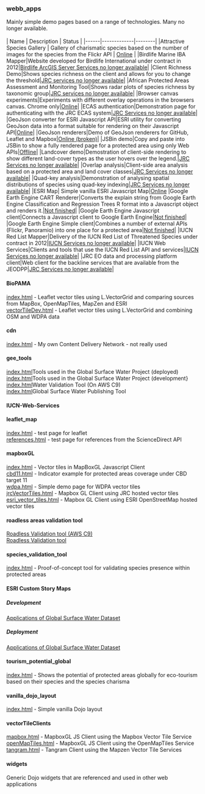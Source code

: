 ### webb_apps  
Mainly simple demo pages based on a range of technologies. Many no longer available. <br/><br/>
| Name | Description | Status |
|------|-------------|--------|
|Attractive Species Gallery | Gallery of charismatic species based on the number of images for the species from the Flickr API | <a href='http://andrewcottam.github.io/web_apps/attractive_species_gallery/index.html'>Online</a> |
|Birdlife  Marine IBA Mapper|Website developed for Birdlife International under contract in 2012|<a href='https://andrewcottam.github.io/web_apps/BirdlifeMarineIBAMapper/default.html'>Birdlife ArcGIS Server Services no longer available</a>|
|Client Richness Demo|Shows species richness on the client and allows for you to change the threshold|<a href='https://andrewcottam.github.io/web_apps/eSpecies_client_richness/index.html'>JRC services no longer available</a>|
|African Protected Areas Assessment and Monitoring Tool|Shows radar plots of species richness by taxonomic group|<a href='https://andrewcottam.github.io/web_apps/eSpecies-Client-Demo/apaat.html'>JRC services no longer available</a>|
|Browser canvas experiments|Experiments with different overlay operations in the browsers canvas. Chrome only|<a href='https://andrewcottam.github.io/web_apps/eSpecies-Client-Demo/canvasTest.html'>Online</a>|
|ECAS authentication|Demonstration page for authenticating with the JRC ECAS system|<a href='https://andrewcottam.github.io/web_apps/eSpecies-Client-Demo/ecasTest.html'>JRC Services no longer available</a>|
|GeoJson converter for ESRI Javascript API|ESRI utility for converting GeoJson data into a format suitable for rendering on their Javascript API|<a href='https://andrewcottam.github.io/web_apps/eSpecies-Client-Demo/geojsonEsri.html'>Online</a>|
|GeoJson renderers|Demo of GeoJson renderers for GitHub, Leaflet and Mapbox|<a href='https://andrewcottam.github.io/web_apps/eSpecies-Client-Demo/githubJsonClient.html'>Online (broken)</a>|
|JSBin demo|Copy and paste into JSBin to show a fully rendered page for a protected area using only Web APIs|<a href='https://andrewcottam.github.io/web_apps/eSpecies-Client-Demo/jsbindemo.html'>Offline</a>|
|Landcover demo|Demostration of client-side rendering to show different land-cover types as the user hovers over the legend.|<a href='https://andrewcottam.github.io/web_apps/eSpecies-Client-Demo/landcover.html'>JRC Services no longer available</a>|
|Overlap analysis|Client-side area analysis based on a protected area and land cover classes|<a href='https://andrewcottam.github.io/web_apps/eSpecies-Client-Demo/overlay.html'>JRC Services no longer available</a>|
|Quad-key analysis|Demonstration of analysing spatial distributions of species using quad-key indexing|<a href='https://andrewcottam.github.io/web_apps/eSpecies_quadkey_client/index.html'>JRC Services no longer available</a>|
|ESRI Map| Simple vanilla ESRI Javascript Map|<a href='https://andrewcottam.github.io/web_apps/esri_map/index.html'>Online</a>
|Google Earth Engine CART Renderer|Converts the explain string from Google Earth Engine Classification and Regression Trees R format into a Javascript object and renders it.|<a href='https://andrewcottam.github.io/web_apps/gee_cart_tools/index.html'>Not finished</a>|
|Google Earth Engine Javascript client|Connects a Javascript client to Google Earth Engine|<a href='https://andrewcottam.github.io/web_apps/gee_js_api/index.html'>Not finished</a>|
|Google Earth Engine Simple client|Combines a number of external APIs (Flickr, Panoramio) into one place for a protected area|<a href='https://andrewcottam.github.io/web_apps/gee_simple_client/index.html?wdpaid=780'>Not finished</a>|
|IUCN Red List Mapper|Delivery of the IUCN Red List of Threatened Species under contract in 2012|<a href='https://andrewcottam.github.io/web_apps/IUCN-Red-List-Mapper/index.html'>IUCN Services no longer available</a>|
|IUCN Web Services|Clients and tools that use the IUCN Red List API and services|<a href='https://andrewcottam.github.io/web_apps/IUCN-Web-Services/index.html'>IUCN Services no longer available</a>|
|JRC EO data and processing platform client|Web client for the backline services that are available from the JEODPP|<a href='https://andrewcottam.github.io/web_apps/jeodpp/index.html'>JRC Services no longer available</a>|





#### BioPAMA
<a href='https://andrewcottam.github.io/web_apps/biopama/index.html' target='_blank'>index.html</a> - Leaflet vector tiles using L.VectorGrid and comparing sources from MapBox, OpenMapTiles, MapZen and ESRI</br>
<a href='https://andrewcottam.github.io/web_apps/biopama/vectorTileDev.html' target='_blank'>vectorTileDev.html</a> - Leaflet vector tiles using L.VectorGrid and combining OSM and WDPA data</br>
#### cdn
<a href='https://andrewcottam.github.io/web_apps/cdn/index.html' target='_blank'>index.html</a> - My own Content Delivery Network - not really used</br>



#### gee_tools
<a href='https://andrewcottam.github.io/web_apps/gee_tools/index.html' target='_blank'>index.html</a>Tools used in the Global Surface Water Project (deployed)</br>
<a href='https://61c92e42cb1042699911c485c38d52ae.vfs.cloud9.eu-west-1.amazonaws.com/_static/web_apps/gee_tools/index.html' target='_blank'>index.html</a>Tools used in the Global Surface Water Project (development}</br>
<a href='https://61c92e42cb1042699911c485c38d52ae.vfs.cloud9.eu-west-1.amazonaws.com/web_apps/gee_tools/water_validation_tool.html' target='_blank'>index.html</a>Water Validation Tool (On AWS C9)</br>
<a href='https://andrewcottam.github.io/web_apps/gee_tools/water.html' target='_blank'>index.html</a>Global Surface Water Publishing Tool</br> 
#### IUCN-Web-Services

#### leaflet_map
<a href='https://andrewcottam.github.io/web_apps/leaflet_map/index.html' target='_blank'>index.html</a> - test page for leaflet</br>
<a href='https://andrewcottam.github.io/web_apps/leaflet_map/references.html' target='_blank'>references.html</a> - test page for references from the ScienceDirect API
#### mapboxGL
<a href='https://andrewcottam.github.io/web_apps/mapboxGL/index.html' target='_blank'>index.html</a> - Vector tiles in MapBoxGL Javascript Client</br>
<a href='https://andrewcottam.github.io/web_apps/mapboxGL/cbd11.html' target='_blank'>cbd11.html</a> - Indicator example for protected areas coverage under CBD target 11</br>
<a href='https://andrewcottam.github.io/web_apps/mapboxGL/wdpa.html' target='_blank'>wdpa.html</a> - Simple demo page for WDPA vector tiles</br>
<a href='https://andrewcottam.github.io/web_apps/mapboxGL/jrcVectorTiles.html' target='_blank'>jrcVectorTiles.html</a> - Mapbox GL Client using JRC hosted vector tiles</br>
<a href='https://andrewcottam.github.io/web_apps/mapboxGL/esri_vector_tiles.html' target='_blank'>esri_vector_tiles.html</a> - Mapbox GL Client using ESRI OpenStreetMap hosted vector tiles</br>
#### roadless areas validation tool
<a href='https://61c92e42cb1042699911c485c38d52ae.vfs.cloud9.eu-west-1.amazonaws.com:8080/web_apps/roadless/index.html' target='_blank'>Roadless Validation tool (AWS C9)</a>  
<a href='https://andrewcottam.github.io/web_apps/roadless/index.html' target='_blank'>Roadless Validation tool</a>  
#### species_validation_tool
<a href='https://andrewcottam.github.io/web_apps/species_validation_tool/index.html' target='_blank'>index.html</a> - Proof-of-concept tool for validating species presence within protected areas</br>
#### ESRI Custom Story Maps
##### Development 
<a href='https://andrewcottam.github.io/web_apps/storyMaps/storymap-series/src/index.html?appid=6e9b0cac8b61432fb4dc422840f18240' target='_blank'>Applications of Global Surface Water Dataset</a>
##### Deployment 
<a href='https://andrewcottam.github.io/web_apps/storyMaps/storymap-series/deploy/index.html?appid=6e9b0cac8b61432fb4dc422840f18240' target='_blank'>Applications of Global Surface Water Dataset</a>
#### tourism_potential_global
<a href='https://andrewcottam.github.io/web_apps/tourism_potential_global/index.html' target='_blank'>index.html</a> - Shows the potential of protected areas globally for eco-tourism based on their species and the species charisma</br>
#### vanilla_dojo_layout
<a href='https://andrewcottam.github.io/web_apps/vanilla_dojo_layout/index.html' target='_blank'>index.html</a> - Simple vanilla Dojo layout</br>
#### vectorTileClients
<a href='https://andrewcottam.github.io/web_apps/vectorTileClients/mapbox.html' target='_blank'>mapbox.html</a> - MapboxGL JS Client using the Mapbox Vector Tile Service</br>
<a href='https://andrewcottam.github.io/web_apps/vectorTileClients/openMapTiles.html' target='_blank'>openMapTiles.html</a> - MapboxGL JS Client using the OpenMapTiles Service</br>
<a href='https://andrewcottam.github.io/web_apps/vectorTileClients/tangram.html' target='_blank'>tangram.html</a> - Tangram Client using the Mapzen Vector Tile Services</br>
#### widgets
Generic Dojo widgets that are referenced and used in other web applications


